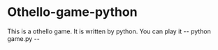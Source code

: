 # Othello-game-python
This is a othello game. It is written by python. 
You can play it -- python game.py --

